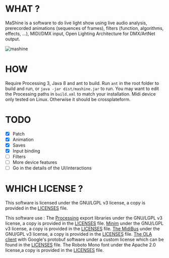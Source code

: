 # WHAT ?

MaShine is a software to do live light show  using live audio analysis, prerecorded animations (sequences of frames), filters (function, algorithms, effects, ...), MIDI/DMX input, Open Lighting Architecture for DMX/ArtNet output.

![mashine](https://cloud.githubusercontent.com/assets/321345/14228588/b38be446-f919-11e5-99f9-edbed3daf3d5.png)


# HOW

Require Processing 3, Java 8 and ant to build. Run `ant` in the root folder to build and run, or `java -jar dist/mashine.jar` to run. You may want to edit the Processing paths in `build.xml` to match your installation.
Midi device only tested on Linux. Otherwise it should be crossplateform.

# TODO

- [x] Patch
- [x] Animation
- [x] Saves
- [x] Input binding
- [ ] Filters
- [ ] More device features
- [ ] Go in the details of the UI/interactions

# WHICH LICENSE ?

This software is licensed under the GNU/LGPL v3 license, a copy is provided in the [LICENSES][licenses] file.

This software use :
The [Processing](https://processing.org) export libraries under the GNU/LGPL v3 license, a copy is provided in the [LICENSES][licenses] file.
[Minim](http://code.compartmental.net/tools/minim/) under the GNU/LGPL v3 license, a copy is provided in the [LICENSES][licenses] file.
[The MidiBus](http://www.smallbutdigital.com/themidibus.php) under the GNU/GPL v3 license, a copy is provided in the [LICENSES][licenses] file.
[The OLA client](https://www.openlighting.org/ola/) with Google's protobuf software under a custom license which can be found in the [LICENSES][licenses] file.
The Roboto Mono font under the Apache 2.0 license,a copy is provided in the [LICENSES][licenses] file.

[licenses]: https://github.com/procsynth/MaShine/blob/master/LICENSES "Licenses file"
